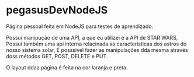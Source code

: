 # pegasusDevNodeJS
Página pessoal feita em NodeJS para testes de aprendizado.

Possui  manipução de uma API, a que eu utilizei é a API de STAR WARS,
Possui também uma api interna relacinada as características dos astros do nosso sistema solar,
É posssivel fazer as manipulações dda mesma através doss métodos GET, POST, DELETE e PUT.

O layout ddaa página é feita na cor laranja e preta.
